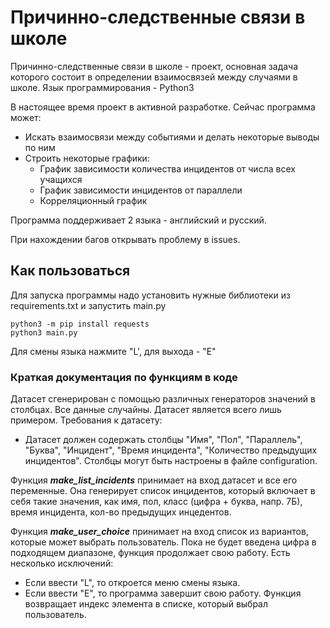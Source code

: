# Причинно-следственные связи в школе
Причинно-следственные связи в школе - проект, основная задача которого состоит в определении взаимосвязей между случаями в школе. Язык программирования - Python3

В настоящее время проект в активной разработке. Сейчас программа может:
 - Искать взаимосвязи между событиями и делать некоторые выводы по ним
 - Строить некоторые графики:
    - График зависимости количества инцидентов от числа всех учащихся
    - График зависимости инцидентов от параллели
    - Корреляционный график

Программа поддерживает 2 языка - английский и русский.

При нахождении багов открывать проблему в issues.
## Как пользоваться
Для запуска программы надо установить нужные библиотеки из requirements.txt и запустить main.py
```
python3 -m pip install requests
python3 main.py
```
Для смены языка нажмите "L', для выхода - "E"
### Краткая документация по функциям в коде
Датасет сгенерирован с помощью различных генераторов значений в столбцах. Все данные случайны. Датасет является всего лишь примером.
Требования к датасету:
- Датасет должен содержать столбцы "Имя", "Пол", "Параллель", "Буква", "Инцидент", "Время инцидента", "Количество предыдущих инцидентов". Столбцы могут быть настроены в файле configuration.

Функция ___make_list_incidents___ принимает на вход датасет и все его переменные. Она генерирует список инцидентов, который включает в себя такие значения, как имя, пол, класс (цифра + буква, напр. 7Б), время инцидента, кол-во предыдущих инцедентов.

Функция ___make_user_choice___ принимает на вход список из вариантов, которые может выбрать пользователь. Пока не будет введена цифра в подходящем диапазоне, функция продолжает свою работу. Есть несколько исключений:
- Если ввести "L", то откроется меню смены языка.
- Если ввести "E", то программа завершит свою работу.
Функция возвращает индекс элемента в списке, который выбрал пользователь. 